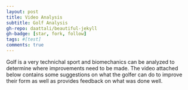 ```yaml
---
layout: post
title: Video Analysis
subtitle: Golf Analysis
gh-repo: daattali/beautiful-jekyll
gh-badge: [star, fork, follow]
tags: #[test]
comments: true
---
```


Golf is a very technichal sport and biomechanics can be analyzed to determine where improvements need to be made. The video attached below contains some suggestions on what the golfer can do to improve their form as well as provides feedback on what was done well.  
